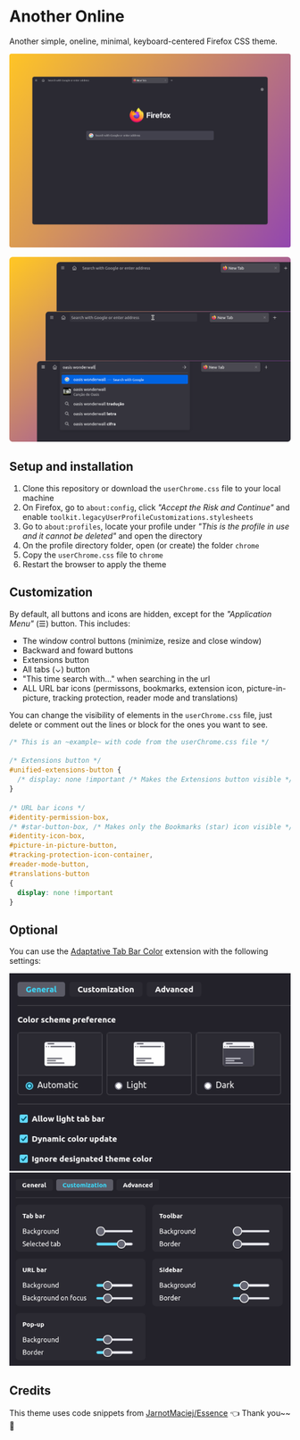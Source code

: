 # Another Online

Another simple, oneline, minimal, keyboard-centered Firefox CSS theme.

![Screenshot](ass/screenshot.png)

![Screenshot0](ass/screenshot2.png)

## Setup and installation
1. Clone this repository or download the `userChrome.css` file to your local machine
2. On Firefox, go to `about:config`, click *"Accept the Risk and Continue"* and enable `toolkit.legacyUserProfileCustomizations.stylesheets`
3. Go to `about:profiles`, locate your profile under *"This is the profile in use and it cannot be deleted"* and open the directory
4. On the profile directory folder, open (or create) the folder `chrome`
5. Copy the `userChrome.css` file to `chrome`
6. Restart the browser to apply the theme

## Customization

By default, all buttons and icons are hidden, except for the *"Application Menu"* (☰) button. This includes:
- The window control buttons (minimize, resize and close window)
- Backward and foward buttons
- Extensions button
- All tabs (⌄) button
- "This time search with..." when searching in the url
- ALL URL bar icons (permissons, bookmarks, extension icon, picture-in-picture, tracking protection, reader mode and translations)

You can change the visibility of elements in the `userChrome.css` file, just delete or comment out the lines or block for the ones you want to see.

```css
/* This is an ~example~ with code from the userChrome.css file */

/* Extensions button */
#unified-extensions-button {
  /* display: none !important /* Makes the Extensions button visible */
}

/* URL bar icons */
#identity-permission-box,
/* #star-button-box, /* Makes only the Bookmarks (star) icon visible */
#identity-icon-box,
#picture-in-picture-button,
#tracking-protection-icon-container,
#reader-mode-button,
#translations-button
{
  display: none !important
}
```

## Optional

You can use the [Adaptative Tab Bar Color](https://addons.mozilla.org/en-US/firefox/addon/adaptive-tab-bar-colour/) extension with the following settings:

![extension1](ass/screenshot-extension.png)
![extension2](ass/screenshot-extension2.png)

## Credits
This theme uses code snippets from [JarnotMaciej/Essence](https://github.com/JarnotMaciej/Essence) 👈 Thank you~~ 🤗 
